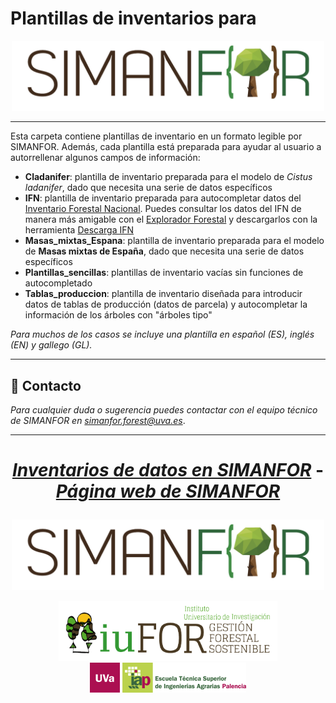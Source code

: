 # Plantillas de inventarios para

<p align="center">
<img src="https://raw.githubusercontent.com/simanfor/web/main/logos/simanfor.png" alt="simanfor" width="500"/>
</p>

---


Esta carpeta contiene plantillas de inventario en un formato legible por SIMANFOR. Además, cada plantilla está preparada para ayudar al usuario a autorrellenar algunos campos de información:
*   **Cladanifer**: plantilla de inventario preparada para el modelo de *Cistus ladanifer*, dado que necesita una serie de datos específicos
*   **IFN**: plantilla de inventario preparada para autocompletar datos del [Inventario Forestal Nacional](https://www.miteco.gob.es/es/biodiversidad/temas/inventarios-nacionales/inventario-forestal-nacional/default.aspx). Puedes consultar los datos del IFN de manera más amigable con el [Explorador Forestal](https://forestexplorer.gsic.uva.es/explorer/) y descargarlos con la herramienta [Descarga IFN](https://descargaifn.gsic.uva.es/es/)
*   **Masas_mixtas_Espana**: plantilla de inventario preparada para el modelo de **Masas mixtas de España**, dado que necesita una serie de datos específicos
*   **Plantillas_sencillas**: plantillas de inventario vacías sin funciones de autocompletado
*   **Tablas_produccion**: plantilla de inventario diseñada para introducir datos de tablas de producción (datos de parcela) y autocompletar la información de los árboles con "árboles tipo"

*Para muchos de los casos se incluye una plantilla en español (ES), inglés (EN) y gallego (GL).*

---

## :email: Contacto

*Para cualquier duda o sugerencia puedes contactar con el equipo técnico de SIMANFOR en simanfor.forest@uva.es*.

---

<h1 align="center" >

[*Inventarios de datos en SIMANFOR*](https://github.com/simanfor/inventarios) - [*Página web de SIMANFOR*](https://www.simanfor.es/)

</h1>


<p align="center">
<img src="https://raw.githubusercontent.com/simanfor/web/main/logos/simanfor.png" alt="simanfor" width="500"/>
</p>

<p align="center">
<img src="https://raw.githubusercontent.com/simanfor/web/main/logos/iufor.png" alt="iufor" width="350"/>
<img src="https://raw.githubusercontent.com/simanfor/web/main/logos/UVa-ETSIIAA.png" alt="uva_etsiiaa" width="250"/>
</p>

